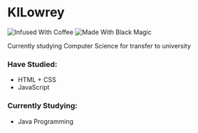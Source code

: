 # KILowrey

![Infused With Coffee](https://img.shields.io/badge/Infused%20With-Coffee-a27250) ![Made With Black Magic](https://img.shields.io/badge/Made%20With-Black%20Magic-8b008b)

Currently studying Computer Science for transfer to university

### Have Studied:
 - HTML + CSS
 - JavaScript

### Currently Studying:
 - Java Programming
